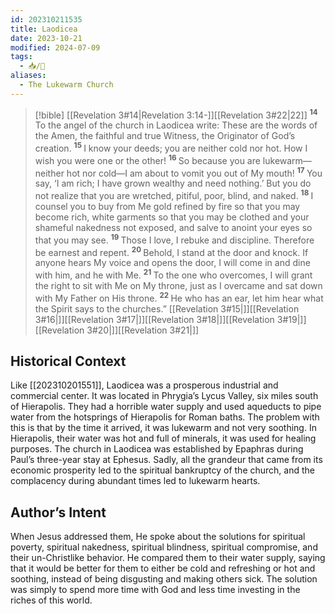 ```yaml
---
id: 202310211535
title: Laodicea
date: 2023-10-21
modified: 2024-07-09
tags:
  - 📥/🌻
aliases:
  - The Lukewarm Church
---
```

> [!bible] [[Revelation 3#14|Revelation 3:14-]][[Revelation 3#22|22]]
> <sup>**14** </sup>To the angel of the church in Laodicea write: These are the words of the Amen, the faithful and true Witness, the Originator of God’s creation. <sup>**15** </sup>I know your deeds; you are neither cold nor hot. How I wish you were one or the other! <sup>**16** </sup>So because you are lukewarm—neither hot nor cold—I am about to vomit you out of My mouth! <sup>**17** </sup>You say, ‘I am rich; I have grown wealthy and need nothing.’ But you do not realize that you are wretched, pitiful, poor, blind, and naked. <sup>**18** </sup>I counsel you to buy from Me gold refined by fire so that you may become rich, white garments so that you may be clothed and your shameful nakedness not exposed, and salve to anoint your eyes so that you may see. <sup>**19** </sup>Those I love, I rebuke and discipline. Therefore be earnest and repent. <sup>**20** </sup>Behold, I stand at the door and knock. If anyone hears My voice and opens the door, I will come in and dine with him, and he with Me. <sup>**21** </sup>To the one who overcomes, I will grant the right to sit with Me on My throne, just as I overcame and sat down with My Father on His throne. <sup>**22** </sup>He who has an ear, let him hear what the Spirit says to the churches.” [[Revelation 3#15|]][[Revelation 3#16|]][[Revelation 3#17|]][[Revelation 3#18|]][[Revelation 3#19|]][[Revelation 3#20|]][[Revelation 3#21|]]

## Historical Context

Like [[202310201551]], Laodicea was a prosperous industrial and commercial center. It was located in Phrygia’s Lycus Valley, six miles south of Hierapolis. They had a horrible water supply and used aqueducts to pipe water from the hotsprings of Hierapolis for Roman baths. The problem with this is that by the time it arrived, it was lukewarm and not very soothing. In Hierapolis, their water was hot and full of minerals, it was used for healing purposes. The church in Laodicea was established by Epaphras during Paul’s three-year stay at Ephesus. Sadly, all the grandeur that came from its economic prosperity led to the spiritual bankruptcy of the church, and the complacency during abundant times led to lukewarm hearts. 

## Author’s Intent

When Jesus addressed them, He spoke about the solutions for spiritual poverty, spiritual nakedness, spiritual blindness, spiritual compromise, and their un-Christlike behavior. He compared them to their water supply, saying that it would be better for them to either be cold and refreshing or hot and soothing, instead of being disgusting and making others sick. The solution was simply to spend more time with God and less time investing in the riches of this world.